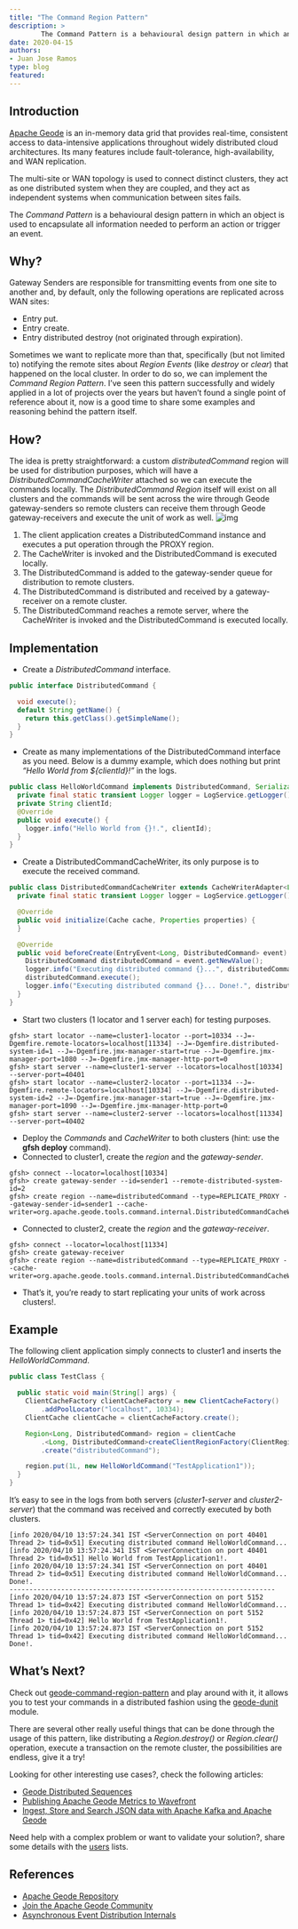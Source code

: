 ```yaml
---
title: "The Command Region Pattern"
description: >
        The Command Pattern is a behavioural design pattern in which an object is used to encapsulate all information needed to perform an action or trigger an event.
date: 2020-04-15
authors: 
- Juan Jose Ramos
type: blog
featured: 
---
```


## Introduction
[Apache Geode](https://geode.apache.org/) is an in-memory data grid that provides real-time, consistent access to data-intensive applications throughout widely distributed cloud architectures. Its many features include fault-tolerance, high-availability, and WAN replication.

The multi-site or WAN topology is used to connect distinct clusters, they act as one distributed system when they are coupled, and they act as independent systems when communication between sites fails.

The *Command Pattern* is a behavioural design pattern in which an object is used to encapsulate all information needed to perform an action or trigger an event.


## Why?
Gateway Senders are responsible for transmitting events from one site to another and, by default, only the following operations are replicated across WAN sites:
* Entry put.
* Entry create.
* Entry distributed destroy (not originated through expiration).

Sometimes we want to replicate more than that, specifically (but not limited to) notifying the remote sites about *Region Events* (like *destroy* or *clear*) that happened on the local cluster. In order to do so, we can implement the *Command Region Pattern*.
I’ve seen this pattern successfully and widely applied in a lot of projects over the years but haven’t found a single point of reference about it, now is a good time to share some examples and reasoning behind the pattern itself.

## How?
The idea is pretty straightforward: a custom *distributedCommand* region will be used for distribution purposes, which will have a *DistributedCommandCacheWriter* attached so we can execute the commands locally. The *DistributedCommand Region* itself will exist on all clusters and the commands will be sent across the wire through Geode gateway-senders so remote clusters can receive them through Geode gateway-receivers and execute the unit of work as well.
![img](images/blog/diagrams/command-region-pattern-diagram.jpeg)

1. The client application creates a DistributedCommand instance and executes a put operation through the PROXY region.
2. The CacheWriter is invoked and the DistributedCommand is executed locally.
3. The DistributedCommand is added to the gateway-sender queue for distribution to remote clusters.
4. The DistributedCommand is distributed and received by a gateway-receiver on a remote cluster.
5. The DistributedCommand reaches a remote server, where the CacheWriter is invoked and the DistributedCommand is executed locally.

## Implementation
* Create a *DistributedCommand* interface.

```java
public interface DistributedCommand {

  void execute();
  default String getName() {
    return this.getClass().getSimpleName();
  }
}
```
* Create as many implementations of the DistributedCommand interface as you need. Below is a dummy example, which does nothing but print *“Hello World from ${clientId}!”* in the logs.

```java
public class HelloWorldCommand implements DistributedCommand, Serializable {
  private final static transient Logger logger = LogService.getLogger();
  private String clientId;
  @Override
  public void execute() {
    logger.info("Hello World from {}!.", clientId);
  }
}
```

* Create a DistributedCommandCacheWriter, its only purpose is to execute the received command.

```java
public class DistributedCommandCacheWriter extends CacheWriterAdapter<Long, DistributedCommand> implements Declarable {
  private final static transient Logger logger = LogService.getLogger();

  @Override
  public void initialize(Cache cache, Properties properties) {
  }

  @Override
  public void beforeCreate(EntryEvent<Long, DistributedCommand> event) throws CacheWriterException {
    DistributedCommand distributedCommand = event.getNewValue();
    logger.info("Executing distributed command {}...", distributedCommand.getName());
    distributedCommand.execute();
    logger.info("Executing distributed command {}... Done!.", distributedCommand.getName());
  }
}
```

* Start two clusters (1 locator and 1 server each) for testing purposes.

```
gfsh> start locator --name=cluster1-locator --port=10334 --J=-Dgemfire.remote-locators=localhost[11334] --J=-Dgemfire.distributed-system-id=1 --J=-Dgemfire.jmx-manager-start=true --J=-Dgemfire.jmx-manager-port=1080 --J=-Dgemfire.jmx-manager-http-port=0
gfsh> start server --name=cluster1-server --locators=localhost[10334] --server-port=40401
gfsh> start locator --name=cluster2-locator --port=11334 --J=-Dgemfire.remote-locators=localhost[10334] --J=-Dgemfire.distributed-system-id=2 --J=-Dgemfire.jmx-manager-start=true --J=-Dgemfire.jmx-manager-port=1090 --J=-Dgemfire.jmx-manager-http-port=0
gfsh> start server --name=cluster2-server --locators=localhost[11334] --server-port=40402
```

* Deploy the *Commands* and *CacheWriter* to both clusters (hint: use the **gfsh deploy** command).
* Connected to cluster1, create the *region* and the *gateway-sender*.

```
gfsh> connect --locator=localhost[10334]
gfsh> create gateway-sender --id=sender1 --remote-distributed-system-id=2
gfsh> create region --name=distributedCommand --type=REPLICATE_PROXY --gateway-sender-id=sender1 --cache-writer=org.apache.geode.tools.command.internal.DistributedCommandCacheWriter
```

* Connected to cluster2, create the *region* and the *gateway-receiver*.

```
gfsh> connect --locator=localhost[11334]
gfsh> create gateway-receiver
gfsh> create region --name=distributedCommand --type=REPLICATE_PROXY --cache-writer=org.apache.geode.tools.command.internal.DistributedCommandCacheWriter
```

* That’s it, you’re ready to start replicating your units of work across clusters!.

## Example
The following client application simply connects to cluster1 and inserts the *HelloWorldCommand*.

```java
public class TestClass {

  public static void main(String[] args) {
    ClientCacheFactory clientCacheFactory = new ClientCacheFactory()
        .addPoolLocator("localhost", 10334);
    ClientCache clientCache = clientCacheFactory.create();

    Region<Long, DistributedCommand> region = clientCache
        .<Long, DistributedCommand>createClientRegionFactory(ClientRegionShortcut.PROXY)
        .create("distributedCommand");

    region.put(1L, new HelloWorldCommand("TestApplication1"));
  }
}

```

It’s easy to see in the logs from both servers (*cluster1-server* and *cluster2-server*) that the command was received and correctly executed by both clusters.

```
[info 2020/04/10 13:57:24.341 IST <ServerConnection on port 40401 Thread 2> tid=0x51] Executing distributed command HelloWorldCommand...
[info 2020/04/10 13:57:24.341 IST <ServerConnection on port 40401 Thread 2> tid=0x51] Hello World from TestApplication1!.
[info 2020/04/10 13:57:24.341 IST <ServerConnection on port 40401 Thread 2> tid=0x51] Executing distributed command HelloWorldCommand... Done!.
-------------------------------------------------------------------
[info 2020/04/10 13:57:24.873 IST <ServerConnection on port 5152 Thread 1> tid=0x42] Executing distributed command HelloWorldCommand...
[info 2020/04/10 13:57:24.873 IST <ServerConnection on port 5152 Thread 1> tid=0x42] Hello World from TestApplication1!.
[info 2020/04/10 13:57:24.873 IST <ServerConnection on port 5152 Thread 1> tid=0x42] Executing distributed command HelloWorldCommand... Done!.
```

## What’s Next?
Check out [geode-command-region-pattern](https://github.com/jujoramos/geode-command-region-pattern) and play around with it, it allows you to test your commands in a distributed fashion using the [geode-dunit](https://cwiki.apache.org/confluence/display/GEODE/DistributedTest) module.

There are several other really useful things that can be done through the usage of this pattern, like distributing a *Region.destroy()* or *Region.clear()* operation, execute a transaction on the remote cluster, the possibilities are endless, give it a try!

Looking for other interesting use cases?, check the following articles:
* [Geode Distributed Sequences](https://medium.com/@jujoramos/geode-distributed-sequences-12626251d5e3)
* [Publishing Apache Geode Metrics to Wavefront](https://medium.com/@huynhja/publishing-apache-geode-metrics-to-wavefront-6e9a6cf5992b)
* [Ingest, Store and Search JSON data with Apache Kafka and Apache Geode](https://medium.com/@huynhja/ingest-store-and-search-json-data-with-apache-kafka-and-apache-geode-fc6d0d2f9d9f)

Need help with a complex problem or want to validate your solution?, share some details with the [users](https://markmail.org/search/?q=list%3Aorg.apache.geode.user+order%3Adate-backward) lists.

## References
* [Apache Geode Repository](https://github.com/apache/geode)
* [Join the Apache Geode Community](https://geode.apache.org/community/)
* [Asynchronous Event Distribution Internals](https://cwiki.apache.org/confluence/display/GEODE/Asynchronous+Event+Distribution+Internals)


